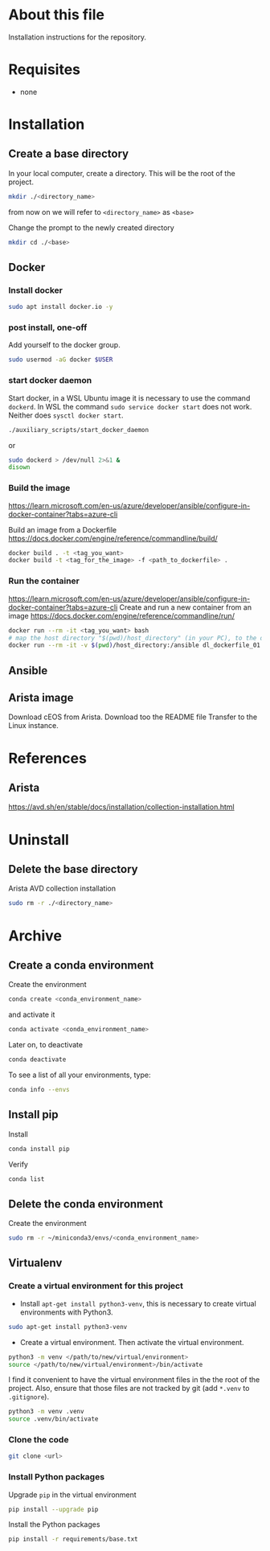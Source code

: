 # About this file
Installation instructions for the repository.

# Requisites
* none

# Installation

## Create a base directory
In your local computer, create a directory. This will be the root of the project.
```bash
mkdir ./<directory_name>
```
from now on we will refer to `<directory_name>` as `<base>`

Change the prompt to the newly created directory
```bash
mkdir cd ./<base>
```

## Docker
### Install docker
```bash
sudo apt install docker.io -y
```

### post install, one-off
Add yourself to the docker group.
```bash
sudo usermod -aG docker $USER
```

### start docker daemon
Start docker, in a WSL Ubuntu image it is necessary to use the command `dockerd`. In WSL the command `sudo service docker start` does not work. Neither does `sysctl docker start`. 
```bash
./auxiliary_scripts/start_docker_daemon
```

or
```bash
sudo dockerd > /dev/null 2>&1 &
disown
```

### Build the image
<https://learn.microsoft.com/en-us/azure/developer/ansible/configure-in-docker-container?tabs=azure-cli>

Build an image from a Dockerfile
<https://docs.docker.com/engine/reference/commandline/build/>
```bash
docker build . -t <tag_you_want>
docker build -t <tag_for_the_image> -f <path_to_dockerfile> .
```

### Run the container
https://learn.microsoft.com/en-us/azure/developer/ansible/configure-in-docker-container?tabs=azure-cli
Create and run a new container from an image
https://docs.docker.com/engine/reference/commandline/run/
```bash
docker run --rm -it <tag_you_want> bash
# map the host directory "$(pwd)/host_directory" (in your PC), to the directory "ansible" in the image"
docker run --rm -it -v $(pwd)/host_directory:/ansible dl_dockerfile_01 bash
```

## Ansible


## Arista image
Download cEOS from Arista.
Download too the README file
Transfer to the Linux instance.

# References
## Arista
<https://avd.sh/en/stable/docs/installation/collection-installation.html>

# Uninstall
## Delete the base directory
Arista AVD collection installation
```bash
sudo rm -r ./<directory_name>
```




# Archive
## Create a conda environment
Create the environment
```bash
conda create <conda_environment_name>
```

and activate it
```bash
conda activate <conda_environment_name>
```

Later on, to deactivate
```bash
conda deactivate
```

To see a list of all your environments, type:
```bash
conda info --envs
```

## Install pip
Install 
```bash
conda install pip 
```

Verify  
```bash
conda list
```

## Delete the conda environment
Create the environment
```bash
sudo rm -r ~/miniconda3/envs/<conda_environment_name>
```

## Virtualenv

### Create a virtual environment for this project

* Install `apt-get install python3-venv`, this is necessary to create virtual environments with Python3.

```bash
sudo apt-get install python3-venv
```

* Create a virtual environment. Then activate the virtual environment.

```bash
python3 -m venv </path/to/new/virtual/environment>
source </path/to/new/virtual/environment>/bin/activate
```

I find it convenient to have the virtual environment files in the the root of the project. Also, ensure that those files are not tracked by git (add `*.venv` to `.gitignore`).

```bash
python3 -m venv .venv
source .venv/bin/activate
```

### Clone the code

```bash
git clone <url>
```

### Install Python packages

Upgrade `pip` in the virtual environment

```bash
pip install --upgrade pip
```

Install the Python packages

```bash
pip install -r requirements/base.txt
```